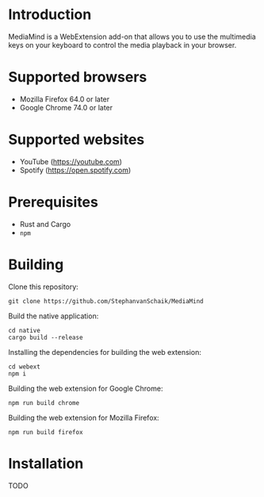 # Introduction

MediaMind is a WebExtension add-on that allows you to use the multimedia keys
on your keyboard to control the media playback in your browser.

# Supported browsers

 * Mozilla Firefox 64.0 or later
 * Google Chrome 74.0 or later

# Supported websites

 * YouTube (https://youtube.com)
 * Spotify (https://open.spotify.com)

# Prerequisites

 * Rust and Cargo
 * `npm`

# Building

Clone this repository:

```
git clone https://github.com/StephanvanSchaik/MediaMind
```

Build the native application:

```
cd native
cargo build --release
```

Installing the dependencies for building the web extension:

```
cd webext
npm i
```

Building the web extension for Google Chrome:

```
npm run build chrome
```

Building the web extension for Mozilla Firefox:

```
npm run build firefox
```

# Installation

TODO
